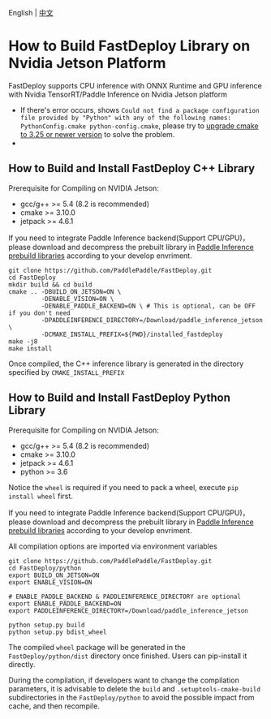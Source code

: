 English | [中文](../../cn/build_and_install/jetson.md)

# How to Build FastDeploy Library on Nvidia Jetson Platform

FastDeploy supports CPU inference with ONNX Runtime and GPU inference with Nvidia TensorRT/Paddle Inference on Nvidia Jetson platform

- If there's error occurs, shows `Could not find a package configuration file provided by "Python" with any of the following names: PythonConfig.cmake python-config.cmake`, please try to [upgrade cmake to 3.25 or newer version](https://cmake.org/download/) to solve the problem.
- 
## How to Build and Install FastDeploy C++ Library

Prerequisite for Compiling on NVIDIA Jetson:

- gcc/g++ >= 5.4 (8.2 is recommended)
- cmake >= 3.10.0
- jetpack >= 4.6.1

If you need to integrate Paddle Inference backend(Support CPU/GPU)，please download and decompress the prebuilt library in [Paddle Inference prebuild libraries](https://www.paddlepaddle.org.cn/inference/v2.4/guides/install/download_lib.html#c) according to your develop envriment.

```
git clone https://github.com/PaddlePaddle/FastDeploy.git
cd FastDeploy
mkdir build && cd build
cmake .. -DBUILD_ON_JETSON=ON \
         -DENABLE_VISION=ON \
         -DENABLE_PADDLE_BACKEND=ON \ # This is optional, can be OFF if you don't need
         -DPADDLEINFERENCE_DIRECTORY=/Download/paddle_inference_jetson \
         -DCMAKE_INSTALL_PREFIX=${PWD}/installed_fastdeploy
make -j8
make install
```

Once compiled, the C++ inference library is generated in the directory specified by `CMAKE_INSTALL_PREFIX`

## How to Build and Install FastDeploy Python Library

Prerequisite for Compiling on NVIDIA Jetson:

- gcc/g++ >= 5.4 (8.2 is recommended)
- cmake >= 3.10.0
- jetpack >= 4.6.1
- python >= 3.6

Notice the `wheel` is required if you need to pack a wheel, execute `pip install wheel` first.

If you need to integrate Paddle Inference backend(Support CPU/GPU)，please download and decompress the prebuilt library in [Paddle Inference prebuild libraries](https://www.paddlepaddle.org.cn/inference/v2.4/guides/install/download_lib.html#c) according to your develop envriment.

All compilation options are imported via environment variables

```
git clone https://github.com/PaddlePaddle/FastDeploy.git
cd FastDeploy/python
export BUILD_ON_JETSON=ON
export ENABLE_VISION=ON

# ENABLE_PADDLE_BACKEND & PADDLEINFERENCE_DIRECTORY are optional
export ENABLE_PADDLE_BACKEND=ON
export PADDLEINFERENCE_DIRECTORY=/Download/paddle_inference_jetson

python setup.py build
python setup.py bdist_wheel
```

The compiled `wheel` package will be generated in the `FastDeploy/python/dist` directory once finished. Users can pip-install it directly.

During the compilation, if developers want to change the compilation parameters, it is advisable to delete the `build` and `.setuptools-cmake-build` subdirectories in the `FastDeploy/python` to avoid the possible impact from cache, and then recompile.
